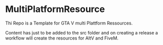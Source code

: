 # MultiPlatformResource
Thi Repo is a Template for GTA V multi Plattform Ressources. 

Content has just to be added to the src folder and on creating a release a workflow will create the resources for AltV and FiveM.
